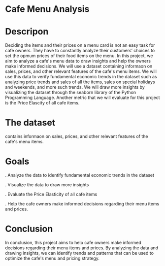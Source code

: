 # Cafe Menu Analysis

# Descripon

Deciding the items and their prices on a menu card is not an easy task for cafe owners. They
have to constantly analyze their customers’ choices to set the opmum prices of their food
items on the menu. In this project, we aim to analyze a cafe's menu data to draw insights
and help the owners make informed decisions.
We will use a dataset containing informaon on sales, prices, and other relevant features of
the cafe's menu items. We will use this data to verify fundamental economic trends in the
dataset such as analyzing price trends and sales of all the items, sales on special holidays and
weekends, and more such trends. We will draw more insights by visualizing the dataset
through the seaborn library of the Python Programming Language. Another metric that we
will evaluate for this project is the Price Elascity of all cafe items.

# The dataset 

contains informaon on sales, prices, and other relevant features of the cafe's menu items.

# Goals

. Analyze the data to identify fundamental economic trends in the dataset

. Visualize the data to draw more insights

. Evaluate the Price Elasticity of all cafe items

. Help the cafe owners make informed decisions regarding their menu items and prices.

# Conclusion

In conclusion, this project aims to help cafe owners make informed decisions regarding their
menu items and prices. By analyzing the data and drawing insights, we can identify trends
and patterns that can be used to optimize the cafe's menu and pricing strategy.
